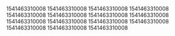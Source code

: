 1541463310008
1541463310008
1541463310008
1541463310008
1541463310008
1541463310008
1541463310008
1541463310008
1541463310008
1541463310008
1541463310008
1541463310008
1541463310008
1541463310008
1541463310008